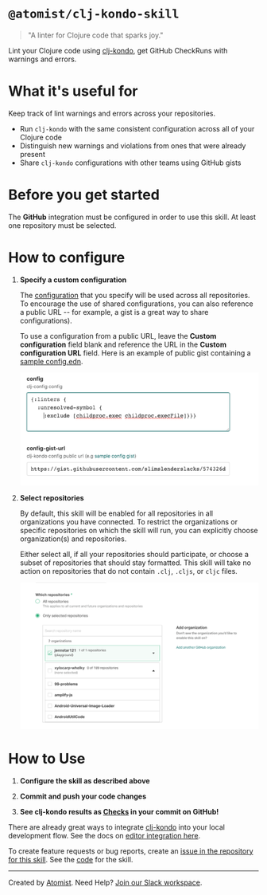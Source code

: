 # `@atomist/clj-kondo-skill`

> "A linter for Clojure code that sparks joy."

Lint your Clojure code using [clj-kondo][clj-kondo], get GitHub CheckRuns with warnings and errors.

<!---atomist-skill-readme:start--->

# What it's useful for

Keep track of lint warnings and errors across your repositories.

- Run `clj-kondo` with the same consistent configuration across all of your Clojure code
- Distinguish new warnings and violations from ones that were already present
- Share `clj-kondo` configurations with other teams using GitHub gists

# Before you get started

The **GitHub** integration must be configured in order to use this skill.
At least one repository must be selected.

# How to configure

1.  **Specify a custom configuration**

    The [configuration][configuration] that you specify will be used across all repositories.  
    To encourage the use of shared configurations, you can also reference a public URL --
    for example, a gist is a great way to share configurations).

    To use a configuration from a public URL, leave the **Custom configuration** field blank
    and reference the URL in the **Custom configuration URL** field. Here is an example of public gist containing a
    [sample config.edn](https://gist.githubusercontent.com/slimslenderslacks/574326df04e63527f54b4d0bb9b962d9/raw/8e0e3e6a691c434a63b661ae3869dd181c4fbb89/config.edn).

    ![config](docs/images/config.png)

1.  **Select repositories**

    By default, this skill will be enabled for all repositories in all organizations you have connected. To restrict
    the organizations or specific repositories on which the skill will run, you can explicitly
    choose organization(s) and repositories.

    Either select all, if all your repositories should participate, or choose a subset of repositories that should
    stay formatted. This skill will take no action on repositories that do not contain `.clj`, `.cljs`, or `cljc` files.

    ![repo-filter](docs/images/repo-filter.png)

# How to Use

1. **Configure the skill as described above**

1. **Commit and push your code changes**

1. **See clj-kondo results as [Checks][checks] in your commit on GitHub!**

There are already great ways to integrate [clj-kondo][clj-kondo] into your local development flow. See the docs on
[editor integration here][editor-integration].

To create feature requests or bug reports, create an [issue in the repository for this skill](https://github.com/atomist-skills/clj-kondo-skill/issues).
See the [code](https://github.com/atomist-skills/clj-kondo-skill) for the skill.

[clj-kondo]: https://github.com/borkdude/clj-kondo
[configuration]: https://github.com/borkdude/clj-kondo/blob/master/doc/config.md
[editor-integration]: https://github.com/borkdude/clj-kondo/blob/master/doc/editor-integration.md
[gist-url]: https://gist.githubusercontent.com/slimslenderslacks/574326df04e63527f54b4d0bb9b962d9/raw/8e0e3e6a691c434a63b661ae3869dd181c4fbb89/config.edn

<!---atomist-skill-readme:end--->

---

Created by [Atomist][atomist].
Need Help? [Join our Slack workspace][slack].

[atomist]: https://atomist.com/ "Atomist - How Teams Deliver Software"
[slack]: https://join.atomist.com/ "Atomist Community Slack"
[checks]: https://help.github.com/en/enterprise/2.15/user/articles/about-status-checks#checks "GitHub Checks"
